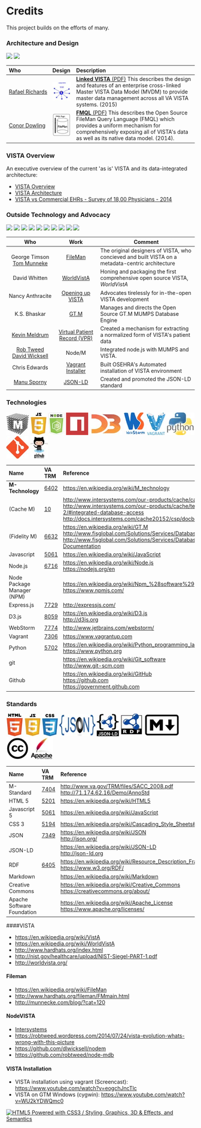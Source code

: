 # Credits
This project builds on the efforts of many.


### Architecture and Design
<img src="http://yosemiteproject.org/images/100/steering-rafael-richards_100.jpg" height=60>
<img src="http://yosemiteproject.org/images/100/steering-conor-dowling-square_100.jpg" height=60>


Who | Design | Description
:--- | :--- | :---
[Rafael&nbsp;Richards](https://www.linkedin.com/in/rafaelrichardsmd) |![](/images/logos/logos-presentations/60h/linkedVISTA.jpg) | [__Linked VISTA__ (PDF)](https://github.com/vistadataproject/documents/blob/master/Background/presentations/Linked_VISTA-Rafael%20Richards-2015.pdf) This describes the design and features of an enterprise cross-linked Master VISTA Data Model (MVDM) to provide master data management across all VA VISTA systems. (2015)
[Conor&nbsp;Dowling](https://www.linkedin.com/in/conor-dowling-4306832b) | ![](/images/logos/logos-presentations/60h/fmql.jpg) |  [__FMQL__ (PDF)](https://github.com/vistadataproject/documents/blob/master/Background/presentations/FMQL-Conor_Dowling-2014.pdf) This describes the Open Source FileMan Query Language (FMQL) which provides a uniform mechanism for comprehensively exposing all of VISTA's data as well as its native data model. (2014).


### VISTA Overview
An executive overview of the current 'as is' VISTA and its data-integrated architecture:
* [VISTA Overview](https://github.com/vistadataproject/documents/tree/master/Background/vista)
* [VISTA Architecture](https://github.com/vistadataproject/documents/blob/master/Background/vista/vista-architecture.md)
* [VISTA vs Commercial EHRs - Survey of 18,00 Physicians - 2014](https://github.com/vistadataproject/documents/blob/master/Background/vista/medscape2014.md)



###  Outside Technology and Advocacy 
<img src ="http://www.hardhats.org/images/vol_Bella.jpg" height=60>
<img src="http://farm3.static.flickr.com/2742/4442022846_9510a5c265_m.jpg" height=60>
<img src="http://worldvista.org/WorldVistA/davidwhitten.jpg" height=60>
<img src="https://images.duckduckgo.com/iu/?u=http%3A%2F%2Fworldvista.org%2FWorldVistA%2FAnthracite_Nancy.jpg&f=1" height=60>
<img src="https://images.duckduckgo.com/iu/?u=https%3A%2F%2Fwww.vxvista.org%2Fdownload%2Fattachments%2F1081367%2FPRESPICT01Bhaskar.jpg&f=1" height=60>
<img src="https://images.duckduckgo.com/iu/?u=http%3A%2F%2Fblogcdn.uber.com%2Fwp-content%2Fuploads%2F2014%2F07%2Fperson-icon.png&f=1" height=60>
<img src="https://images.duckduckgo.com/iu/?u=http%3A%2F%2Ftse3.mm.bing.net%2Fth%3Fid%3DOIP.M5eb475ec8ff319f7c6fa1e5e3840e39bo1%26amp%3Bpid%3D15.1&f=1" height=60>
<img src="https://images.duckduckgo.com/iu/?u=http%3A%2F%2Fwww.openhealthnews.com%2Fsites%2Fopenhealthnews.com%2Ffiles%2Frob_sm.png&f=1" height=60>
<img src="https://images.duckduckgo.com/iu/?u=http%3A%2F%2Fblogcdn.uber.com%2Fwp-content%2Fuploads%2F2014%2F07%2Fperson-icon.png&f=1" height=60>
<img src ="https://images.duckduckgo.com/iu/?u=http%3A%2F%2Finnotribe.com%2Fwp-content%2Fuploads%2F2013%2F08%2FMSporny.jpg&f=1" height=60>




Who | Work | Comment
:---: | :---: | ---
<br>George&nbsp;Timson<br>[Tom Munneke](https://www.linkedin.com/in/tom-munnecke-b171)| [FileMan](https://en.wikipedia.org/wiki/FileMan) | The original designers of VISTA, who concieved and built VISTA on a metadata-centric architecture
David&nbsp;Whitten | [WorldVistA](http://worldvista.org) | Honing and packaging the first comprehensive open source VISTA, _WorldVistA_
Nancy&nbsp;Anthracite | [Opening up VISTA](http://worldvista.org) | Advocates tirelessly for in-the-open VISTA development
K.S.&nbsp;Bhaskar | [GT.M](https://www.fisglobal.com/Solutions/Services/Database-Engine) | Manages and directs the Open Source GT.M MUMPS Database Engine
[Kevin&nbsp;Meldrum](https://www.linkedin.com/in/kevin-meldrum-35a1a115)| [Virtual Patient Record (VPR)](http://www.va.gov/vdl/application.asp?appid=197) |  Created a mechanism for extracting a normalized form of VISTA's patient data
[Rob&nbsp;Tweed](https://www.linkedin.com/in/rob-tweed-a5419629)<br>[David&nbsp;Wicksell](https://www.linkedin.com/in/dlwicksell)| Node/M | Integrated node.js with MUMPS and VISTA.
Chris&nbsp;Edwards | [Vagrant Installer](https://www.osehra.org/blog/automated-vista-installation-and-testing-using-vagrant) | Built OSEHRA's Automated installation of VISTA environment
[Manu&nbsp;Sporny](https://www.linkedin.com/in/manusporny) | [JSON-LD](http://json-ld.org/) |  Created and promoted the JSON-LD standard


### Technologies
![](/images/logos/logos-tech/square/60h/m-tech.fw.jpg)
![](/images/logos/logos-tech/square/60h/js5.jpg)
![](/images/logos/logos-tech/square/60h/node-js.jpg)
![](/images/logos/logos-tech/square/60h/npm.jpg)
![](/images/logos/logos-tech/square/60h/d3-js.jpg)
![](/images/logos/logos-tech/square/60h/webstorm.jpg)
![](/images/logos/logos-tech/square/60h/vagrant.jpg)
![](/images/logos/logos-tech/square/60h/python.jpg)
![](/images/logos/logos-tech/square/60h/git.jpg)
![](/images/logos/logos-tech/square/60h/github.jpg)


Name | VA TRM  | Reference
:--- | :--- | :--- 
__M-Technology__	| [6402](http://www.va.gov/TRM/StandardPage.asp?tid=6402) | https://en.wikipedia.org/wiki/M_technology
(Cache M)| [10](http://www.va.gov/TRM/ToolPage.asp?tid=10) | http://www.intersystems.com/our-products/cache/cache-overview <br> http://www.intersystems.com/our-products/cache/tech-guide/chapter-2/#integrated-database-access <br> http://docs.intersystems.com/cache20152/csp/docbook/featuremapCache.csp
(Fidelity M) | [6632](http://www.va.gov/TRM/ToolPage.asp?tid=6632) | https://en.wikipedia.org/wiki/GT.M <br> http://www.fisglobal.com/Solutions/Services/Database-Engine <br> http://www.fisglobal.com/Solutions/Services/Database-Engine/User-Documentation
Javascript      | [5061](http://www.va.gov/TRM/StandardPage.asp?tid=5061) | https://en.wikipedia.org/wiki/JavaScript
Node.js			| [6716](http://www.va.gov/TRM/ToolPage.asp?tid=6716)	| https://en.wikipedia.org/wiki/Node.js <br> https://nodejs.org/en
Node Package Manager (NPM)             | 	| https://en.wikipedia.org/wiki/Npm_%28software%29 <br> https://www.npmjs.com/
Express.js		| [7729](http://www.va.gov/TRM/ToolPage.asp?tid=7729) | http://expressjs.com/
D3.js           | [8059](http://www.va.gov/TRM/ToolPage.asp?tid=8059) | https://en.wikipedia.org/wiki/D3.js <br> http://d3js.org
WebStorm		| [7774](http://www.va.gov/TRM/ToolPage.asp?tid=7774) | http://www.jetbrains.com/webstorm/
Vagrant			| [7306](http://www.va.gov/TRM/ToolPage.asp?tid=7306) | https://www.vagrantup.com
Python          | [5702](http://www.va.gov/TRM/StandardPage.asp?tid=5702) | https://en.wikipedia.org/wiki/Python_programming_language <br> https://www.python.org
git             |	| https://en.wikipedia.org/wiki/Git_software<br>http://www.git-scm.com
Github          | 	| https://en.wikipedia.org/wiki/GitHub <br> https://github.com <br> https://government.github.com



### Standards
![](/images/logos/logos-tech/square/60h/html5.jpg)
![](/images/logos/logos-tech/square/60h/js5.jpg)
![](/images/logos/logos-tech/square/60h/css3.jpg)
![](/images/logos/logos-tech/square/60h/json.jpg)
![](/images/logos/logos-tech/square/60h/jsonld.jpg)
![](/images/logos/logos-tech/square/60h/rdf.jpg)
![](/images/logos/logos-tech/square/60h/markdown.jpg)
![](/images/logos/logos-tech/square/60h/CC.jpg)
![](/images/logos/logos-tech/square/60h/asf.jpg)



Name | VA TRM  | Reference
:--- | :--- | :---
M-Standard | [7404](http://www.va.gov/TRM/VAStandardPage.asp?tid=7404) | http://www.va.gov/TRM/files/SACC_2008.pdf <br> http://71.174.62.16/Demo/AnnoStd
HTML 5           | [5201](http://www.va.gov/TRM/StandardPage.asp?tid=5201) | https://en.wikipedia.org/wiki/HTML5
Javascript 5      | [5061](http://www.va.gov/TRM/StandardPage.asp?tid=5061) | https://en.wikipedia.org/wiki/JavaScript
CSS 3			| [5194](http://www.va.gov/TRM/StandardPage.asp?tid=5194) | https://en.wikipedia.org/wiki/Cascading_Style_Sheets#CSS_3
JSON			| [7349](http://www.va.gov/TRM/StandardPage.asp?tid=7349 )| https://en.wikipedia.org/wiki/JSON <br> http://json.org/
JSON-LD         | 	| https://en.wikipedia.org/wiki/JSON-LD <br> http://json-ld.org
RDF			| [6405](http://www.va.gov/TRM/StandardPage.asp?tid=6405) | https://en.wikipedia.org/wiki/Resource_Description_Framework <br> https://www.w3.org/RDF/
Markdown        | 	| https://en.wikipedia.org/wiki/Markdown
Creative Commons | 	| https://en.wikipedia.org/wiki/Creative_Commons <br> https://creativecommons.org/about/
Apache Software Foundation        | 	| https://en.wikipedia.org/wiki/Apache_License <br> https://www.apache.org/licenses/





####VISTA
* https://en.wikipedia.org/wiki/VistA
* https://en.wikipedia.org/wiki/WorldVistA
* http://www.hardhats.org/index.html
* http://nist.gov/healthcare/upload/NIST-Siegel-PART-1.pdf
* http://worldvista.org/

#### Fileman
* https://en.wikipedia.org/wiki/FileMan
* http://www.hardhats.org/fileman/FMmain.html
* http://munnecke.com/blog/?cat=120

#### NodeVISTA
* [Intersystems](https://www.google.com/search?q=intersystems+cache+node.js+VISTA&espv=2&biw=1025&bih=666&source=lnms&tbm=isch&sa=X&ved=0ahUKEwiLtN7gmqjKAhUELaYKHaoODKAQ_AUICCgD&dpr=1.25#imgrc=_)
* https://robtweed.wordpress.com/2014/07/24/vista-evolution-whats-wrong-with-this-picture
* https://github.com/dlwicksell/nodem
* https://github.com/robtweed/node-mdb


#### VISTA Installation
* VISTA installation using vagrant (Screencast):  https://www.youtube.com/watch?v=eogchJncTlc
* VISTA on GTM Windows (cygwin):  https://www.youtube.com/watch?v=WU2kYDWQmc0



<a href="http://www.w3.org/html/logo/">
<img src="https://www.w3.org/html/logo/badge/html5-badge-h-css3-graphics-semantics.png" width="197" height="64" alt="HTML5 Powered with CSS3 / Styling, Graphics, 3D &amp; Effects, and Semantics" title="HTML5 Powered with CSS3 / Styling, Graphics, 3D &amp; Effects, and Semantics">
</a>
